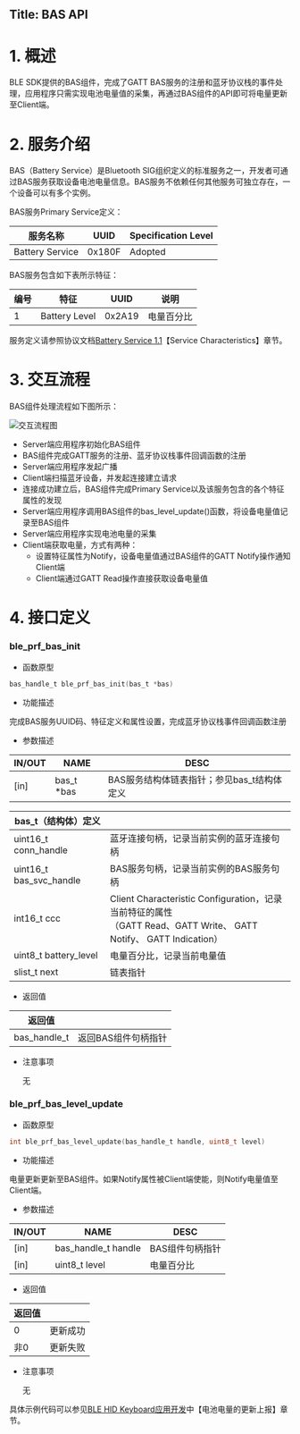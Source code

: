 ## Title:  BAS API
# 1. 概述

BLE SDK提供的BAS组件，完成了GATT BAS服务的注册和蓝牙协议栈的事件处理，应用程序只需实现电池电量值的采集，再通过BAS组件的API即可将电量更新至Client端。

# 2. 服务介绍

BAS（Battery Service）是Bluetooth SIG组织定义的标准服务之一，开发者可通过BAS服务获取设备电池电量信息。BAS服务不依赖任何其他服务可独立存在，一个设备可以有多个实例。

BAS服务Primary Service定义：

| 服务名称        | UUID   | Specification Level |
| --------------- | ------ | ------------------- |
| Battery Service | 0x180F | Adopted             |

BAS服务包含如下表所示特征：

| 编号 | 特征          | UUID   | 说明       |
| ---- | ------------- | ------ | ---------- |
| 1    | Battery Level | 0x2A19 | 电量百分比 |

服务定义请参照协议文档[Battery Service 1.1](https://www.bluetooth.org/docman/handlers/downloaddoc.ashx?doc_id=245138)【Service Characteristics】章节。

# 3.  交互流程

BAS组件处理流程如下图所示：

![交互流程图](../../../../assets/zh-cn/bluetooth//bas/bas_procedure.png)

- Server端应用程序初始化BAS组件
- BAS组件完成GATT服务的注册、蓝牙协议栈事件回调函数的注册
- Server端应用程序发起广播
- Client端扫描蓝牙设备，并发起连接建立请求
- 连接成功建立后，BAS组件完成Primary Service以及该服务包含的各个特征属性的发现
- Server端应用程序调用BAS组件的bas_level_update()函数，将设备电量值记录至BAS组件
- Server端应用程序实现电池电量的采集
- Client端获取电量，方式有两种：
  - 设置特征属性为Notify，设备电量值通过BAS组件的GATT Notify操作通知Client端
  - Client端通过GATT Read操作直接获取设备电量值

# 4. 接口定义

### **ble_prf_bas_init**

- 函数原型

```c
bas_handle_t ble_prf_bas_init(bas_t *bas)
```

- 功能描述

完成BAS服务UUID码、特征定义和属性设置，完成蓝牙协议栈事件回调函数注册

- 参数描述

| IN/OUT | NAME       | DESC                                       |
| ------ | ---------- | ------------------------------------------ |
| [in]   | bas_t *bas | BAS服务结构体链表指针；参见bas_t结构体定义 |

| bas_t（结构体）定义     |                                                              |
| ----------------------- | ------------------------------------------------------------ |
| uint16_t conn_handle    | 蓝牙连接句柄，记录当前实例的蓝牙连接句柄                     |
| uint16_t bas_svc_handle | BAS服务句柄，记录当前实例的BAS服务句柄                       |
| int16_t ccc             | Client Characteristic Configuration，记录当前特征的属性<br />（GATT Read、GATT Write、 GATT Notify、 GATT Indication） |
| uint8_t battery_level   | 电量百分比，记录当前电量值                                   |
| slist_t next            | 链表指针                                                     |

- 返回值

| 返回值       |                     |
| ------------ | ------------------- |
| bas_handle_t | 返回BAS组件句柄指针 |

- 注意事项

  无

### **ble_prf_bas_level_update**

- 函数原型

```c
int ble_prf_bas_level_update(bas_handle_t handle, uint8_t level)
```

- 功能描述

电量更新更新至BAS组件。如果Notify属性被Client端使能，则Notify电量值至Client端。

- 参数描述

| IN/OUT | NAME                | DESC            |
| ------ | ------------------- | --------------- |
| [in]   | bas_handle_t handle | BAS组件句柄指针 |
| [in]   | uint8_t level       | 电量百分比      |

- 返回值

| 返回值 |          |
| ------ | -------- |
| 0      | 更新成功 |
| 非0    | 更新失败 |

- 注意事项

  无

具体示例代码可以参见[BLE HID Keyboard应用开发](../../ble/BLE_HID_Keyboard_Development.md)中【电池电量的更新上报】章节。

